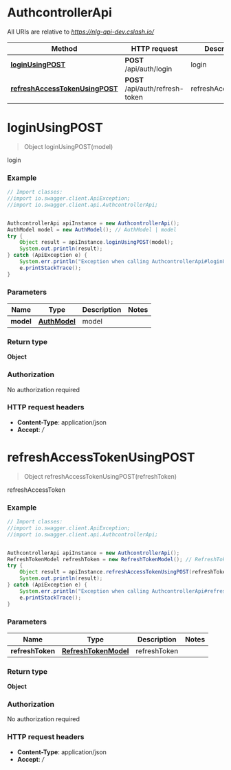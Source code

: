 # AuthcontrollerApi

All URIs are relative to *https://nlg-api-dev.cslash.io/*

Method | HTTP request | Description
------------- | ------------- | -------------
[**loginUsingPOST**](AuthcontrollerApi.md#loginUsingPOST) | **POST** /api/auth/login | login
[**refreshAccessTokenUsingPOST**](AuthcontrollerApi.md#refreshAccessTokenUsingPOST) | **POST** /api/auth/refresh-token | refreshAccessToken


<a name="loginUsingPOST"></a>
# **loginUsingPOST**
> Object loginUsingPOST(model)

login

### Example
```java
// Import classes:
//import io.swagger.client.ApiException;
//import io.swagger.client.api.AuthcontrollerApi;


AuthcontrollerApi apiInstance = new AuthcontrollerApi();
AuthModel model = new AuthModel(); // AuthModel | model
try {
    Object result = apiInstance.loginUsingPOST(model);
    System.out.println(result);
} catch (ApiException e) {
    System.err.println("Exception when calling AuthcontrollerApi#loginUsingPOST");
    e.printStackTrace();
}
```

### Parameters

Name | Type | Description  | Notes
------------- | ------------- | ------------- | -------------
 **model** | [**AuthModel**](AuthModel.md)| model |

### Return type

**Object**

### Authorization

No authorization required

### HTTP request headers

 - **Content-Type**: application/json
 - **Accept**: *_/_*

<a name="refreshAccessTokenUsingPOST"></a>
# **refreshAccessTokenUsingPOST**
> Object refreshAccessTokenUsingPOST(refreshToken)

refreshAccessToken

### Example
```java
// Import classes:
//import io.swagger.client.ApiException;
//import io.swagger.client.api.AuthcontrollerApi;


AuthcontrollerApi apiInstance = new AuthcontrollerApi();
RefreshTokenModel refreshToken = new RefreshTokenModel(); // RefreshTokenModel | refreshToken
try {
    Object result = apiInstance.refreshAccessTokenUsingPOST(refreshToken);
    System.out.println(result);
} catch (ApiException e) {
    System.err.println("Exception when calling AuthcontrollerApi#refreshAccessTokenUsingPOST");
    e.printStackTrace();
}
```

### Parameters

Name | Type | Description  | Notes
------------- | ------------- | ------------- | -------------
 **refreshToken** | [**RefreshTokenModel**](RefreshTokenModel.md)| refreshToken |

### Return type

**Object**

### Authorization

No authorization required

### HTTP request headers

 - **Content-Type**: application/json
 - **Accept**: *_/_*

